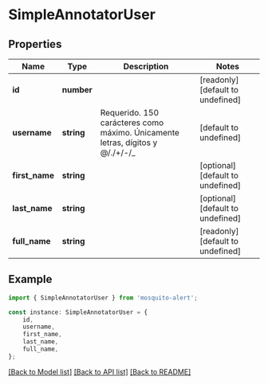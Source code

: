 # SimpleAnnotatorUser


## Properties

Name | Type | Description | Notes
------------ | ------------- | ------------- | -------------
**id** | **number** |  | [readonly] [default to undefined]
**username** | **string** | Requerido. 150 carácteres como máximo. Únicamente letras, dígitos y @/./+/-/_  | [default to undefined]
**first_name** | **string** |  | [optional] [default to undefined]
**last_name** | **string** |  | [optional] [default to undefined]
**full_name** | **string** |  | [readonly] [default to undefined]

## Example

```typescript
import { SimpleAnnotatorUser } from 'mosquito-alert';

const instance: SimpleAnnotatorUser = {
    id,
    username,
    first_name,
    last_name,
    full_name,
};
```

[[Back to Model list]](../README.md#documentation-for-models) [[Back to API list]](../README.md#documentation-for-api-endpoints) [[Back to README]](../README.md)
